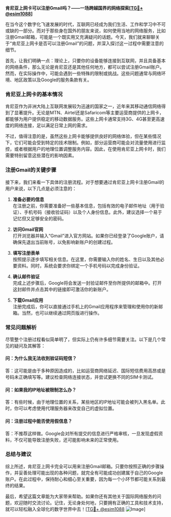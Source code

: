 **肯尼亚上网卡可以注册Gmail吗？——一场跨越国界的网络探索[[TG💪+ @esim1088](https://t.me/s/esim1088)]**

在当今这个数字化飞速发展的时代，互联网已经成为我们生活、工作和学习中不可或缺的一部分。而对于那些身在国外的朋友来说，如何使用当地的网络服务，比如注册Gmail邮箱，可能是一个既实用又充满疑问的话题。今天，我们就来聊聊关于“肯尼亚上网卡是否可以注册Gmail”的问题，并深入探讨这一过程中需要注意的细节。

首先，让我们明确一点：理论上，只要你的设备能够连接到互联网，并且具备基本的网络条件，那么无论是肯尼亚还是其他任何地方，都可以尝试注册Gmail账户。然而，在实际操作中，可能会遇到一些特殊的限制或挑战。这些问题通常与网络环境、地区政策以及Google的服务条款有关。

### **肯尼亚上网卡的基本情况**

肯尼亚作为非洲大陆上互联网发展较为迅速的国家之一，近年来其移动通信网络得到了显著提升。无论是MTN、Airtel还是Safaricom等主要运营商提供的上网卡，都能够为用户提供稳定的移动数据服务。这些上网卡通常支持3G、4G甚至更高速度的网络连接，足以满足日常上网的需求。

不过，值得注意的是，虽然这些上网卡能够提供良好的网络体验，但在某些情况下，它们可能会受到特定的技术限制。例如，部分运营商可能会对流量使用进行监控，或者根据用户的地理位置调整服务内容。因此，在使用肯尼亚上网卡时，我们需要特别留意这些潜在的影响因素。

### **注册Gmail的关键步骤**

接下来，我们来看一下具体的注册流程。对于想要通过肯尼亚上网卡注册Gmail的用户来说，以下几点是必须注意的：

1. **准备必要的信息**  
   在注册之前，你需要准备好一些基本信息，包括有效的电子邮件地址（用于验证）、手机号码（接收验证码）以及个人身份信息。此外，建议选择一个易于记忆但又足够安全的密码。

2. **访问Gmail官网**  
   打开浏览器并输入“Gmail”进入官方网站。如果你已经登录了Google账户，请确保先退出当前账号，以免影响新账户的创建过程。

3. **填写注册表单**  
   按照提示逐步填写相关信息。在这里，你需要输入你的姓名、生日以及其他必要资料。同时，系统会要求你绑定一个手机号码以完成身份验证。

4. **确认邮件验证**  
   完成上述步骤后，Google将会发送一封验证邮件至你所提供的邮箱中。打开这封邮件并点击其中的链接即可激活你的新账户。

5. **下载Gmail应用**  
   注册完成后，你可以直接通过手机上的Gmail应用程序来管理和使用你的新邮箱。当然，也可以继续通过网页版进行操作。

### **常见问题解析**

尽管整个注册过程看似简单明了，但实际上仍有许多细节需要关注。以下是几个常见的疑问及其解答：

#### **问：为什么我无法收到验证码短信？**
答：这可能是由于多种原因造成的，比如运营商网络延迟、国际短信费用高昂或是号码未正确填写等。建议检查网络连接状态，并尝试更换不同的SIM卡测试。

#### **问：如果我的IP地址被限制怎么办？**
答：有些时候，由于地理位置的关系，某些地区的IP地址可能会被列入黑名单。此时，你可以考虑使用代理服务器来改变自己的虚拟位置。

#### **问：注册过程中能否使用假信息？**
答：不推荐这样做。Google会对所有提交的信息进行严格审核，一旦发现虚假资料，不仅可能导致注册失败，还可能影响未来的正常使用。

### **总结与建议**

综上所述，肯尼亚上网卡完全可以用来注册Gmail邮箱。只要你按照正确的步骤操作，并妥善处理可能出现的各种问题，就完全有可能成功创建属于自己的Google账户。在此过程中，保持耐心和细心至关重要，因为每一个小环节都可能关系到最终的结果。

最后，希望这篇文章能为大家带来帮助。如果你还有其他关于国际网络服务的问题，欢迎随时交流讨论。记住，无论身处何地，只要拥有正确的工具和技术支持，就可以轻松融入全球化的数字世界中去！[[TG💪+ @esim1088](https://t.me/s/esim1088) ![Image](https://i.postimg.cc/4NQfJmqS/Snipaste-2025-05-13-00-14-12.png)]